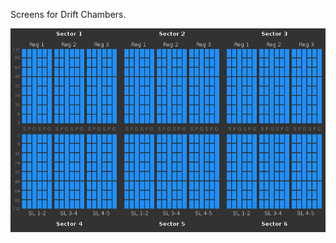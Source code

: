Screens for Drift Chambers.

![alt tag](https://github.com/JeffersonLab/clas12-epics/blob/develop/css_share/detectors/DC/HVDC.png)
